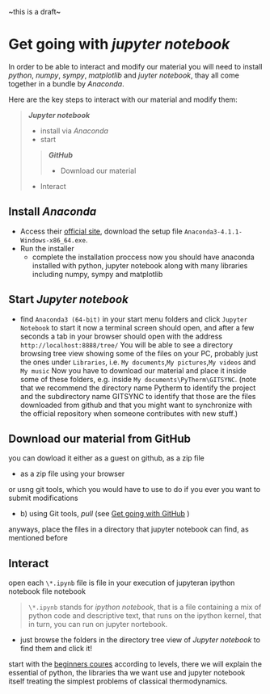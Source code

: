 ~this is a draft~

Get going with *jupyter notebook*
==
In order to be able to interact and modify our material you will need to install *python*, *numpy*, *sympy*, *matplotlib* and *juyter notebook*, thay all come together in a bundle by *Anaconda*.

Here are the key steps to interact with our material and modify them:

> ***Jupyter notebook***
>- install via *Anaconda*
>- start
>
>> ***GitHub***
>>- Download our material
>
>- Interact

## Install *Anaconda*
* Access their [official site](https://www.continuum.io/downloads), download the setup file `Anaconda3-4.1.1-Windows-x86_64.exe`.
* Run the installer
  * complete the installation proccess
  now you should have anaconda installed with python, jupyter notebook along with many libraries including numpy, sympy and matplotlib

## Start *Jupyter notebook*
* find `Anaconda3 (64-bit)` in your start menu folders and click `Jupyter Notebook` to start it
now a terminal screen should open, and after a few seconds a tab in your browser should open with the address `http://localhost:8888/tree/`
You will be able to see a directory browsing tree view showing some of the files on your PC, probably just the ones under `Libraries`, i.e. `My documents`,`My pictures`,`My videos` and `My music`
Now you have to download our material and place it inside some of these folders, e.g. inside `My documents\PyTherm\GITSYNC`. (note that we recommend the directory name Pytherm to identify the project and the subdirectory name GITSYNC to identify that those are the files downloaded from github and that you might want to synchronize with the official repository when someone contributes with new stuff.)

## Download our material from GitHub
you can dowload it either as a guest on github, as a zip file

* as a zip file using your browser

or usng git tools, which you would have to use to do if you ever you want to submit modifications
- b) using Git tools, *pull* (see [Get going with GitHub](https://github.com/iurisegtovich/PyTherm/blob/master/Getting_started/Get_going_with_Windows/2_Get_going_with_GitHub.md) )

anyways, place the files in a directory that jupyter notebook can find, as mentioned before

## Interact


open each `\*.ipynb` file is  file in your execution of jupyteran ipython notebook file notebook
>`\*.ipynb` stands for *ipython notebook*, that is a file containing a mix of python code and descriptive text, that runs on the ipython kernel, that in turn, you can run on jupyter nortebook.

* just browse the folders in the directory tree view of *Jupyter notebook* to find them and click it!

start with the [beginners coures](https://github.com/iurisegtovich/PyTherm/tree/master/Get_involved/1_Beginner) according to levels, there we will explain the essential of python, the libraries tha we want use and jupyter notebook itself treating the simplest problems of classical thermodynamics.
